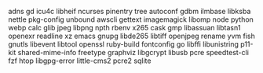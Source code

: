 adns			gd			icu4c			libheif			ncurses			pinentry		tree
autoconf		gdbm			ilmbase			libksba			nettle			pkg-config		unbound
awscli			gettext			imagemagick		libomp			node			python			webp
calc			glib			jpeg			libpng			npth			rbenv			x265
cask			gmp			libassuan		libtasn1		openexr			readline		xz
emacs			gnupg			libde265		libtiff			openjpeg		rename			yvm
fish			gnutls			libevent		libtool			openssl			ruby-build
fontconfig		go			libffi			libunistring		p11-kit			shared-mime-info
freetype		graphviz		libgcrypt		libusb			pcre			speedtest-cli
fzf			htop			libgpg-error		little-cms2		pcre2			sqlite
